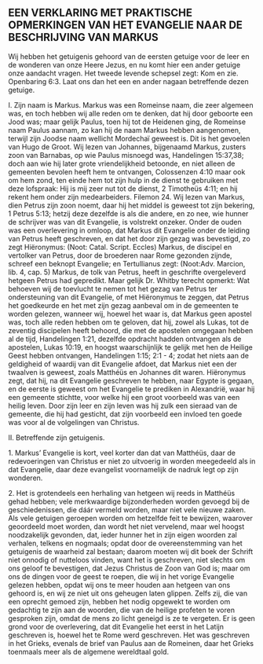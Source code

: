## EEN VERKLARING MET PRAKTISCHE OPMERKINGEN VAN HET EVANGELIE NAAR DE BESCHRIJVING VAN MARKUS

Wij hebben het getuigenis gehoord van de eersten getuige voor de leer en de wonderen van onze Heere Jezus, en nu komt hier een ander getuige onze aandacht vragen. Het tweede levende schepsel zegt: Kom en zie. Openbaring 6:3. Laat ons dan het een en ander nagaan betreffende dezen getuige. 

I. Zijn naam is Markus. Markus was een Romeinse naam, die zeer algemeen was, en toch hebben wij alle reden om te denken, dat hij door geboorte een Jood was; maar gelijk Paulus, toen hij tot de Heidenen ging, de Romeinse naam Paulus aannam, zo kan hij de naam Markus hebben aangenomen, terwijl zijn Joodse naam wellicht Mordechaï geweest is. Dit is het gevoelen van Hugo de Groot. Wij lezen van Johannes, bijgenaamd Markus, zusters zoon van Barnabas, op wie Paulus misnoegd was, Handelingen 15:37,38; doch aan wie hij later grote vriendelijkheid betoonde, en niet alleen de gemeenten bevolen heeft hem te ontvangen, Colossenzen 4:10 maar ook om hem zond, ten einde hem tot zijn hulp in de dienst te gebruiken met deze lofspraak: Hij is mij zeer nut tot de dienst, 2 Timotheüs 4:11; en hij rekent hem onder zijn medearbeiders. Filemon 24. 
Wij lezen van Markus, dien Petrus zijn zoon noemt, daar hij het middel is geweest tot zijn bekering, 1 Petrus 5:13; hetzij deze dezelfde is als die andere, en zo nee, wie hunner de schrijver was van dit Evangelie, is volstrekt onzeker. Onder de ouden was een overlevering in omloop, dat Markus dit Evangelie onder de leiding van Petrus heeft geschreven, en dat het door zijn gezag was bevestigd, zo zegt Hiëronymus: (Noot: Catal. Script. Eccles) Markus, de discipel en vertolker van Petrus, door de broederen naar Rome gezonden zijnde, schreef een beknopt Evangelie; en Tertullianus zegt: (Noot:Adv. Marcion, lib. 4, cap. 5) Markus, de tolk van Petrus, heeft in geschrifte overgeleverd hetgeen Petrus had gepredikt. 
Maar gelijk Dr. Whitby terecht opmerkt: Wat behoeven wij de toevlucht te nemen tot het gezag van Petrus ter ondersteuning van dit Evangelie, of met Hiëronymus te zeggen, dat Petrus het goedkeurde en het met zijn gezag aanbeval om in de gemeenten te worden gelezen, wanneer wij, hoewel het waar is, dat Markus geen apostel was, toch alle reden hebben om te geloven, dat hij, zowel als Lukas, tot de zeventig discipelen heeft behoord, die met de apostelen omgegaan hebben al de tijd, Handelingen 1:21, dezelfde opdracht hadden ontvangen als de apostelen, Lukas 10:19, en hoogst waarschijnlijk te gelijk met hen de Heilige Geest hebben ontvangen, Handelingen 1:15; 2:1 - 4; zodat het niets aan de geldigheid of waardij van dit Evangelie afdoet, dat Markus niet een der twaalven is geweest, zoals Matthéüs en Johannes dit waren. 
Hiëronymus zegt, dat hij, na dit Evangelie geschreven te hebben, naar Egypte is gegaan, en de eerste is geweest om het Evangelie te prediken in Alexandrië, waar hij een gemeente stichtte, voor welke hij een groot voorbeeld was van een heilig leven. Door zijn leer en zijn leven was hij zulk een sieraad van de gemeente, die hij had gesticht, dat zijn voorbeeld een invloed ten goede was voor al de volgelingen van Christus. 

II. Betreffende zijn getuigenis. 

1\. Markus’ Evangelie is kort, veel korter dan dat van Matthéüs, daar de redevoeringen van Christus er niet zo uitvoerig in worden meegedeeld als in dat Evangelie, daar deze evangelist voornamelijk de nadruk legt op zijn wonderen. 

2\. Het is grotendeels een herhaling van hetgeen wij reeds in Matthéüs gehad hebben; vele merkwaardige bijzonderheden worden gevoegd bij de geschiedenissen, die dáár vermeld worden, maar niet vele nieuwe zaken. Als vele getuigen geroepen worden om hetzelfde feit te bewijzen, waarover geoordeeld moet worden, dan wordt het niet vervelend, maar wel hoogst noodzakelijk gevonden, dat, ieder hunner het in zijn eigen woorden zal verhalen, telkens en nogmaals; opdat door de overeenstemming van het getuigenis de waarheid zal bestaan; daarom moeten wij dit boek der Schrift niet onnodig of nutteloos vinden, want het is geschreven, niet slechts om ons geloof te bevestigen, dat Jezus Christus de Zoon van God is; maar om ons de dingen voor de geest te roepen, die wij in het vorige Evangelie gelezen hebben, opdat wij ons te meer houden aan hetgeen van ons gehoord is, en wij ze niet uit ons geheugen laten glippen. 
Zelfs zij, die van een oprecht gemoed zijn, hebben het nodig opgewekt te worden om gedachtig te zijn aan de woorden, die van de heilige profeten te voren gesproken zijn, omdat de mens zo licht geneigd is ze te vergeten. Er is geen grond voor de overlevering, dat dit Evangelie het eerst in het Latijn geschreven is, hoewel het te Rome werd geschreven. Het was geschreven in het Grieks, evenals de brief van Paulus aan de Romeinen, daar het Grieks toenmaals meer als de algemene wereldtaal gold. 
